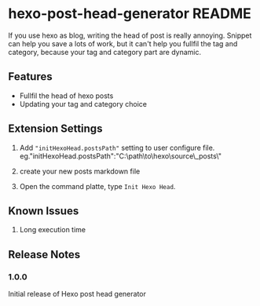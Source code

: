 # hexo-post-head-generator README

If you use hexo as blog, writing the head of post is really annoying. Snippet can help you save a lots of work, but it can't help you fullfil the tag and category, because your tag and category part are dynamic.

## Features

* Fullfil the head of hexo posts
* Updating your tag and category choice

## Extension Settings

1. Add `"initHexoHead.postsPath"` setting to user configure file. eg."initHexoHead.postsPath":"C:\\path\\to\\hexo\\source\\_posts\\"

2. create your new posts markdown file
3. Open the command platte, type `Init Hexo Head`.

## Known Issues

1. Long execution time

## Release Notes

### 1.0.0

Initial release of Hexo post head generator
